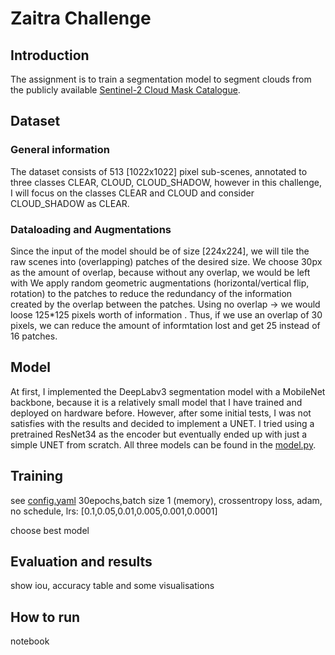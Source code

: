 # Zaitra Challenge

## Introduction
The assignment is to train a segmentation model to segment clouds from the publicly available [Sentinel-2 Cloud Mask Catalogue](https://zenodo.org/records/4172871).

## Dataset
### General information
The dataset consists of 513 [1022x1022] pixel sub-scenes, annotated to three classes CLEAR, CLOUD, CLOUD_SHADOW, however in this challenge, I will focus on the classes CLEAR and CLOUD and consider CLOUD_SHADOW as CLEAR.

### Dataloading and Augmentations
Since the input of the model should be of size [224x224], we will tile the raw scenes into (overlapping) patches of the desired size. We choose 30px as the amount of overlap, because without any overlap, we would be left with  We apply random geometric augmentations (horizontal/vertical flip, rotation) to the patches to reduce the redundancy of the information created by the overlap between the patches. Using no overlap -> we would loose 125*125 pixels worth of information . Thus, if we use an overlap of 30 pixels, we can reduce the amount of informtation lost and get 25 instead of 16 patches.


## Model
At first, I implemented the DeepLabv3 segmentation model with a MobileNet backbone, because it is a relatively small model that I have trained and deployed on hardware before. However, after some initial tests, I was not satisfies with the results and decided to implement a  UNET. I tried using a pretrained ResNet34 as the encoder but eventually ended up with just a simple UNET from scratch. All three models can be found in the [model.py](scripts/model.py).


##  Training
see [config.yaml](config/config.yaml)
30epochs,batch size 1 (memory), crossentropy loss, adam, no schedule, lrs: [0.1,0.05,0.01,0.005,0.001,0.0001]

choose best model 

## Evaluation and results

show iou, accuracy table and some visualisations


## How to run
notebook
